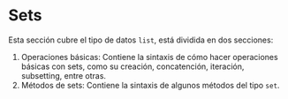 # Sets

Esta sección cubre el tipo de datos `list`, está dividida en dos secciones:
1. Operaciones básicas: Contiene la sintaxis de cómo hacer operaciones básicas con sets, como su creación, concatención, iteración, subsetting, entre otras.
3. Métodos de sets: Contiene la sintaxis de algunos métodos del tipo `set`.